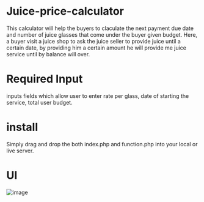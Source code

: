 # Juice-price-calculator
This calculator will help the buyers to claculate the next payment due date and number of juice glasses that come under the buyer given budget. Here, a buyer visit a juice shop to ask the juice seller to provide juice until a certain date, by providing him a certain amount he will provide me juice service until by balance will over.

# Required Input
 inputs fields which allow user to enter rate per glass, date of starting the service, total user budget.
 
 # install 
 Simply drag and drop the both index.php and function.php into your local or live server.

# UI
![image](https://user-images.githubusercontent.com/110724391/185909588-69936ce6-ece2-4f9f-be7e-6f4f081e495a.png)
